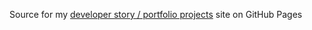 
Source for my [developer story / portfolio projects](https://jasonincanada.github.io/)
site on GitHub Pages

